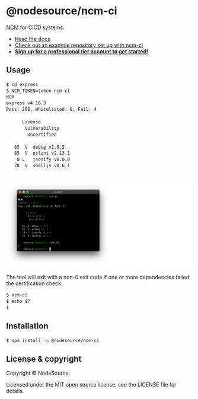 # @nodesource/ncm-ci
[NCM](https://nodesource.com/products/certified-modules) for CICD systems.

- [Read the docs](https://docs.nodesource.com/ncm_v2/docs#ci-overview)
- [Check out an example repository set up with ncm-ci](https://github.com/nodesource/ncm-ci-example)
- [__Sign up for a professional tier account to get started!__](https://accounts.nodesource.com/)

## Usage

```bash
$ cd express
$ NCM_TOKEN=token ncm-ci
NCM
express v4.16.3
Pass: 266, Whitelisted: 0, Fail: 4

      License
       Vulnerability
        Uncertified

   85  V  debug v1.0.5
   85  V  eslint v2.13.1
    0 L   jsonify v0.0.0
   78  V  shelljs v0.6.1
   
```

<img src='screenshot.jpg' />

The tool will exit with a non-0 exit code if one or more dependencies failed
the certification check.

```bash
$ ncm-ci
$ echo $?
1
```

## Installation

```bash
$ npm install -g @nodesource/ncm-ci
```

## License & copyright

Copyright &copy; NodeSource.

Licensed under the MIT open source license, see the LICENSE file for details.
